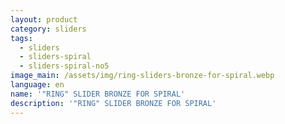 ```yaml
---
layout: product
category: sliders
tags:
  - sliders
  - sliders-spiral
  - sliders-spiral-no5
image_main: /assets/img/ring-sliders-bronze-for-spiral.webp
language: en
name: '"RING" SLIDER BRONZE FOR SPIRAL'
description: '"RING" SLIDER BRONZE FOR SPIRAL'
---
```

